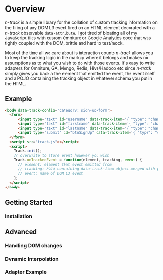 # Overview

*n-track* is a simple library for the collation of custom tracking information on the firing of any DOM L3 event fired on an HTML element decorated with a *n-track* observable `data-attribute`. I got tired of bloating all of my JavaScript files with custom Omniture or Google Analytics code that was tightly coupled with the DOM, brittle and hard to test/mock.

Most of the time all we care about is interaction counts *n-track* allows you to keep the tracking logic in the markup where it belongs and makes no assumptions as to what you wish to do with those events. It's easy to write adapters for Omniture, GA, Mongo, Redis, Hive/Hadoop etc since *n-track* simply gives you back a the element that emitted the event, the event itself and a POJO containing the tracking object in whatever schema you put in the HTML.

## Example

```html
<body data-track-config='category: sign-up-form'>
  <form>
      <input type="text" id="username" data-track-item='{ "type": "change", "action": "change-username" }'>
      <input type="text" id="firstname" data-track-item='{ "type": "change", "action": "change-firstname" }'>
      <input type="text" id="lastname" data-track-item='{ "type": "change", "action": "change-lastname" }'>
      <input type="submit" id="btnSignUp" data-track-item='{ "type": "click", "action": "submit" }' />
  </form>
  <script src="track.js"></script>
  <script>
    Track.init();
    // overwrite to store event however you wish
    Track.onTrackedEvent = function(element, tracking, event) {
      // element: element that event emitted from
      // tracking: POJO containing data-track-item object merged with parent data-track-config
      // event: name of DOM L3 event
    };
  </script>
</body>
```

## Getting Started

### Installation

## Advanced

### Handling DOM changes

### Dynamic Interpolation

### Adapter Example
